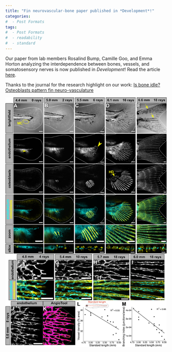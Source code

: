 ```yaml
---
title: "Fin neurovascular-bone paper published in *Development*!"
categories:
#  - Post Formats
tags:
#  - Post Formats
#  - readability
#  - standard
---
```

Our paper from lab members Rosalind Bump, Camille Goo, and Emma Horton analyzing the interdependence between bones, vessels, and somatosensory nerves is now published in *Development*! Read the article [here](https://journals.biologists.com/dev/article/149/3/dev200172/274277/Osteoblasts-pattern-endothelium-and-somatosensory).

Thanks to the journal for the research highlight on our work: [Is bone idle? Osteoblasts pattern fin neuro-vasculature](https://journals.biologists.com/dev/article/149/3/e149_e0302/274280/Is-bone-idle-Osteoblasts-pattern-fin-neuro)

![Bump et al. Figure 2](/assets/images/Bump_et_al_Figure-2-220120.jpg)
